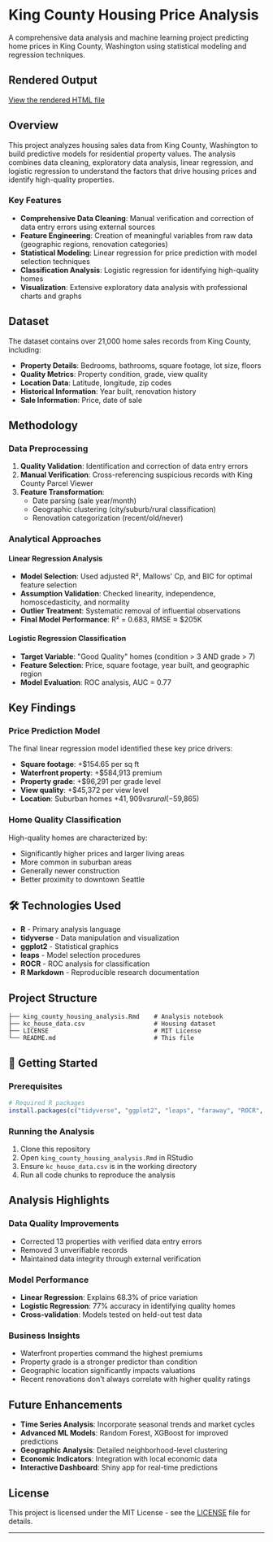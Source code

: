 # King County Housing Price Analysis

A comprehensive data analysis and machine learning project predicting home prices in King County, Washington using statistical modeling and regression techniques.

## Rendered Output
[View the rendered HTML file](https://angelo-orciuoli.github.io/kc-housing-price-analysis/)

## Overview

This project analyzes housing sales data from King County, Washington to build predictive models for residential property values. The analysis combines data cleaning, exploratory data analysis, linear regression, and logistic regression to understand the factors that drive housing prices and identify high-quality properties.

### Key Features

- **Comprehensive Data Cleaning**: Manual verification and correction of data entry errors using external sources
- **Feature Engineering**: Creation of meaningful variables from raw data (geographic regions, renovation categories)
- **Statistical Modeling**: Linear regression for price prediction with model selection techniques
- **Classification Analysis**: Logistic regression for identifying high-quality homes
- **Visualization**: Extensive exploratory data analysis with professional charts and graphs

## Dataset

The dataset contains over 21,000 home sales records from King County, including:

- **Property Details**: Bedrooms, bathrooms, square footage, lot size, floors
- **Quality Metrics**: Property condition, grade, view quality
- **Location Data**: Latitude, longitude, zip codes
- **Historical Information**: Year built, renovation history
- **Sale Information**: Price, date of sale

## Methodology

### Data Preprocessing
1. **Quality Validation**: Identification and correction of data entry errors
2. **Manual Verification**: Cross-referencing suspicious records with King County Parcel Viewer
3. **Feature Transformation**: 
   - Date parsing (sale year/month)
   - Geographic clustering (city/suburb/rural classification)
   - Renovation categorization (recent/old/never)

### Analytical Approaches

#### Linear Regression Analysis
- **Model Selection**: Used adjusted R², Mallows' Cp, and BIC for optimal feature selection
- **Assumption Validation**: Checked linearity, independence, homoscedasticity, and normality
- **Outlier Treatment**: Systematic removal of influential observations
- **Final Model Performance**: R² = 0.683, RMSE ≈ $205K

#### Logistic Regression Classification
- **Target Variable**: "Good Quality" homes (condition > 3 AND grade > 7)
- **Feature Selection**: Price, square footage, year built, and geographic region
- **Model Evaluation**: ROC analysis, AUC = 0.77

## Key Findings

### Price Prediction Model
The final linear regression model identified these key price drivers:
- **Square footage**: +$154.65 per sq ft
- **Waterfront property**: +$584,913 premium
- **Property grade**: +$96,291 per grade level
- **View quality**: +$45,372 per view level
- **Location**: Suburban homes +$41,909 vs rural (-$59,865)

### Home Quality Classification
High-quality homes are characterized by:
- Significantly higher prices and larger living areas
- More common in suburban areas
- Generally newer construction
- Better proximity to downtown Seattle

## 🛠️ Technologies Used

- **R** - Primary analysis language
- **tidyverse** - Data manipulation and visualization
- **ggplot2** - Statistical graphics
- **leaps** - Model selection procedures
- **ROCR** - ROC analysis for classification
- **R Markdown** - Reproducible research documentation

## Project Structure

```
├── king_county_housing_analysis.Rmd    # Analysis notebook
├── kc_house_data.csv                   # Housing dataset
├── LICENSE                             # MIT License
└── README.md                           # This file
```

## 🚀 Getting Started

### Prerequisites
```r
# Required R packages
install.packages(c("tidyverse", "ggplot2", "leaps", "faraway", "ROCR", "scales", "gridExtra"))
```

### Running the Analysis
1. Clone this repository
2. Open `king_county_housing_analysis.Rmd` in RStudio
3. Ensure `kc_house_data.csv` is in the working directory
4. Run all code chunks to reproduce the analysis

## Analysis Highlights

### Data Quality Improvements
- Corrected 13 properties with verified data entry errors
- Removed 3 unverifiable records
- Maintained data integrity through external verification

### Model Performance
- **Linear Regression**: Explains 68.3% of price variation
- **Logistic Regression**: 77% accuracy in identifying quality homes
- **Cross-validation**: Models tested on held-out test data

### Business Insights
- Waterfront properties command the highest premiums
- Property grade is a stronger predictor than condition
- Geographic location significantly impacts valuations
- Recent renovations don't always correlate with higher quality ratings

## Future Enhancements

- **Time Series Analysis**: Incorporate seasonal trends and market cycles
- **Advanced ML Models**: Random Forest, XGBoost for improved predictions
- **Geographic Analysis**: Detailed neighborhood-level clustering
- **Economic Indicators**: Integration with local economic data
- **Interactive Dashboard**: Shiny app for real-time predictions

## License

This project is licensed under the MIT License - see the [LICENSE](LICENSE) file for details.


---

